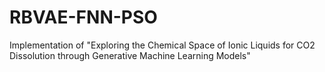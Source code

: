 # RBVAE-FNN-PSO
Implementation of "Exploring the Chemical Space of Ionic Liquids for CO2 Dissolution through Generative Machine Learning Models" 
